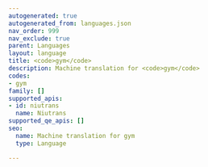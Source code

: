 ```yaml
---
autogenerated: true
autogenerated_from: languages.json
nav_order: 999
nav_exclude: true
parent: Languages
layout: language
title: <code>gym</code>
description: Machine translation for <code>gym</code>
codes:
- gym
family: []
supported_apis:
- id: niutrans
  name: Niutrans
supported_qe_apis: []
seo:
  name: Machine translation for gym
  type: Language

---
```


